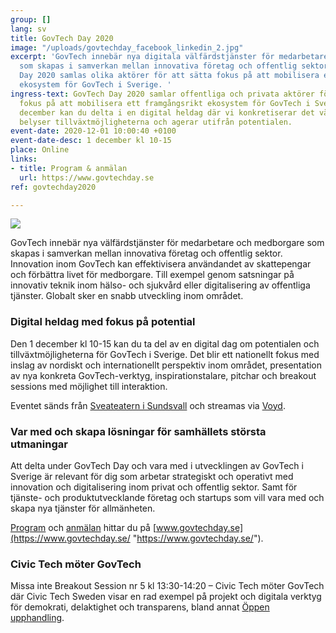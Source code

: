 ```yaml
---
group: []
lang: sv
title: GovTech Day 2020
image: "/uploads/govtechday_facebook_linkedin_2.jpg"
excerpt: 'GovTech innebär nya digitala välfärdstjänster för medarbetare och medborgare
  som skapas i samverkan mellan innovativa företag och offentlig sektor. På GovTech
  Day 2020 samlas olika aktörer för att sätta fokus på att mobilisera ett framgångsrikt
  ekosystem för GovTech i Sverige. '
ingress-text: GovTech Day 2020 samlar offentliga och privata aktörer för att sätta
  fokus på att mobilisera ett framgångsrikt ekosystem för GovTech i Sverige. Den 1
  december kan du delta i en digital heldag där vi konkretiserar det växande ekosystemet,
  belyser tillväxtmöjligheterna och agerar utifrån potentialen.
event-date: 2020-12-01 10:00:40 +0100
event-date-desc: 1 december kl 10-15
place: Online
links:
- title: Program & anmälan
  url: https://www.govtechday.se
ref: govtechday2020

---
```

![](/uploads/govtechday_facebook_linkedin_2.jpg)

GovTech innebär nya välfärdstjänster för medarbetare och medborgare som skapas i samverkan mellan innovativa företag och offentlig sektor. Innovation inom GovTech kan effektivisera användandet av skattepengar och förbättra livet för medborgare. Till exempel genom satsningar på innovativ teknik inom hälso- och sjukvård eller digitalisering av offentliga tjänster. Globalt sker en snabb utveckling inom området.

### Digital heldag med fokus på potential

Den 1 december kl 10-15 kan du ta del av en digital dag om potentialen och tillväxtmöjligheterna för GovTech i Sverige. Det blir ett nationellt fokus med inslag av nordiskt och internationellt perspektiv inom området, presentation av nya konkreta GovTech-verktyg, inspirationstalare, pitchar och breakout sessions med möjlighet till interaktion.

Eventet sänds från [Sveateatern i Sundsvall](https://sundsvall.se/uppleva-och-gora/boka-lokal-och-anlaggning/scenservice-evenemangslokaler/vara-arenor/teaterkvarteret/sveateatern/) och streamas via [Voyd](https://voyd.se/creators/govtech-day).

### Var med och skapa lösningar för samhällets största utmaningar

Att delta under GovTech Day och vara med i utvecklingen av GovTech i Sverige är relevant för dig som arbetar strategiskt och operativt med innovation och digitalisering inom privat och offentlig sektor. Samt för tjänste- och produktutvecklande företag och startups som vill vara med och skapa nya tjänster för allmänheten.

[Program](https://www.govtechday.se/program-2020) och [anmälan](https://www.govtechday.se/anmalan) hittar du på [www.govtechday.se](https://www.govtechday.se/ "https://www.govtechday.se/").

### Civic Tech möter GovTech

Missa inte Breakout Session nr 5 kl 13:30-14:20 – Civic Tech möter GovTech där Civic Tech Sweden visar en rad exempel på projekt och digitala verktyg för demokrati, delaktighet och transparens, bland annat [Öppen upphandling](https://civictech.se/projects/oppenupphandling/).
